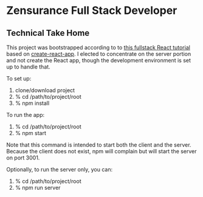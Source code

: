 # Zensurance Full Stack Developer
## Technical Take Home

This project was bootstrapped 
according to
to [this fullstack React tutorial](https://www.fullstackreact.com/articles/using-create-react-app-with-a-server/)
based on [create-react-app](https://github.com/facebook/create-react-app).
I elected to concentrate on the server portion and not create the React app, though
the development environment is set up to handle that.

To set up:

1. clone/download project
1. % cd /path/to/project/root
1. % npm install

To run the app:

1. % cd /path/to/project/root
1. % npm start

Note that this command is intended to start both the client and the server.
Because the client does not exist, npm will complain but will start the server
on port 3001.

Optionally, to run the server only, you can:

1. % cd /path/to/project/root
1. % npm run server
